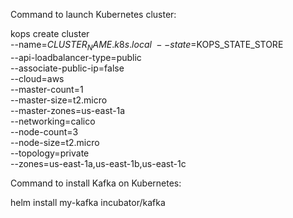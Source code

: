 Command to launch Kubernetes cluster:

kops create cluster \
--name=$CLUSTER_NAME.k8s.local \
--state=$KOPS_STATE_STORE \
--api-loadbalancer-type=public \
--associate-public-ip=false \
--cloud=aws \
--master-count=1 \
--master-size=t2.micro \
--master-zones=us-east-1a \
--networking=calico \
--node-count=3 \
--node-size=t2.micro \
--topology=private \
--zones=us-east-1a,us-east-1b,us-east-1c

Command to install Kafka on Kubernetes:

helm install my-kafka incubator/kafka